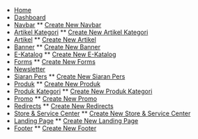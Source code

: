<!-- docs/_sidebar.md -->

* [Home](/)
* [Dashboard](dashboard.md)
* [Navbar](navbar.md)
** [Create New Navbar](create_new_navbar.md)
* [Artikel Kategori](artikel_kategori.md)
** [Create New Artikel Kategori](create_new_artikel_kategori.md)
* [Artikel](artikel.md)
** [Create New Artikel](create_new_artikel.md)
* [Banner](banner.md)
** [Create New Banner](create_new_banner.md)
* [E-Katalog](e_katalog.md)
** [Create New E-Katalog](create_new_e_katalog.md)
* [Forms](forms.md)
** [Create New Forms](create_new_forms.md)
* [Newsletter](newsletter.md)
* [Siaran Pers](siaran_pers.md)
** [Create New Siaran Pers](create_new_siaran_pers.md)
* [Produk](produk.md)
** [Create New Produk](create_new_produk.md)
* [Produk Kategori](produk_kategori.md)
** [Create New Produk Kategori](create_new_produk_kategori.md)
* [Promo](promo.md)
** [Create New Promo](create_new_promo.md)
* [Redirects](redirects.md)
** [Create New Redirects](create_new_redirects.md)
* [Store & Service Center](store_and_service_center.md)
** [Create New Store & Service Center](create_new_store_and_service_center.md)
* [Landing Page](landing_page.md)
** [Create New Landing Page](create_new_landing_page.md)
* [Footer](footer.md)
** [Create New Footer](create_new_footer.md)